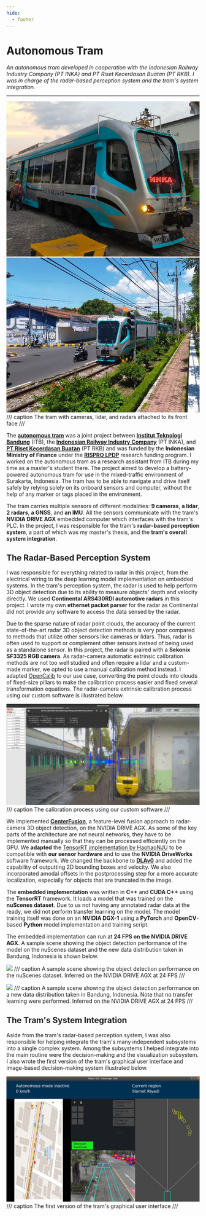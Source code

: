 ```yaml
---
hide:
  - footer
---
```


# Autonomous Tram

*An autonomous tram developed in cooperation with the Indonesian Railway Industry Company (PT INKA) and PT Riset Kecerdasan Buatan (PT RKB). I was in charge of the radar-based perception system and the tram's system integration.*

---

![](../resources/projects/autonomous_tram/tram.jpg)
![](../resources/projects/autonomous_tram/tram_road.jpg)
/// caption
The tram with cameras, lidar, and radars attached to its front face
///

The [**autonomous tram**](https://av.itb.ac.id/) was a joint project between [**Institut Teknologi Bandung**](https://itb.ac.id/) (ITB), the [**Indonesian Railway Industry Company**](https://www.inka.co.id/) (PT INKA), and [**PT Riset Kecerdasan Buatan**](https://www.riset.ai/) (PT RKB) and was funded by the **Indonesian Ministry of Finance** under the [**RISPRO LPDP**](https://risprolpdp.kemenkeu.go.id/) research funding program. I worked on the autonomous tram as a research assistant from ITB during my time as a master's student there. The project aimed to develop a battery-powered autonomous tram for use in the mixed-traffic environment of Surakarta, Indonesia. The tram has to be able to navigate and drive itself safely by relying solely on its onboard sensors and computer, without the help of any marker or tags placed in the environment.

The tram carries multiple sensors of different modalities: **9 cameras**, **a lidar**, **2 radars**, **a GNSS**, and **an IMU**. All the sensors communicate with the tram's **NVIDIA DRIVE AGX** embedded computer which interfaces with the tram's PLC. In the project, I was responsible for the tram's **radar-based perception system**, a part of which was my master's thesis, and the **tram's overall system integration**.

## The Radar-Based Perception System

I was responsible for everything related to radar in this project, from the electrical wiring to the deep learning model implementation on embedded systems. In the tram's perception system, the radar is used to help perform 3D object detection due to its ability to measure objects' depth and velocity directly. We used **Continental ARS430RDI automotive radars** in this project. I wrote my own **ethernet packet parser** for the radar as Continental did not provide any software to access the data sensed by the radar.

Due to the sparse nature of radar point clouds, the accuracy of the current state-of-the-art radar 3D object detection methods is very poor compared to methods that utilize other sensors like cameras or lidars. Thus, radar is often used to support or complement other sensors instead of being used as a standalone sensor. In this project, the radar is paired with a **Sekonix SF3325 RGB camera**. As radar-camera automatic extrinsic calibration methods are not too well studied and often require a lidar and a custom-made marker, we opted to use a manual calibration method instead. I adapted [OpenCalib](https://github.com/PJLab-ADG/SensorsCalibration) to our use case, converting the point clouds into clouds of fixed-size pillars to make the calibration process easier and fixed several transformation equations. The radar-camera extrinsic calibration process using our custom software is illustrated below.

![](../resources/projects/autonomous_tram/calib.png)
/// caption
The calibration process using our custom software
///

We implemented [**CenterFusion**](https://github.com/mrnabati/CenterFusion), a feature-level fusion approach to radar-camera 3D object detection, on the NVIDIA DRIVE AGX. As some of the key parts of the architecture are not neural networks, they have to be implemented manually so that they can be processed efficiently on the GPU. We **adapted** the [TensorRT implementation by HaohaoNJU](https://github.com/HaohaoNJU/CenterFusion) to be compatible with **our sensor hardware** and to use the **NVIDIA DriveWorks** software framework. We changed the backbone to [**DLAv0**](https://arxiv.org/abs/1707.06484) and added the capability of outputting 2D bounding boxes and velocity. We also incorporated amodal offsets in the postprocessing step for a more accurate localization, especially for objects that are truncated in the image.

The **embedded implementation** was written in **C++** and **CUDA C++** using the **TensorRT** framework. It loads a model that was trained on the **nuScenes dataset**. Due to us not having any annotated radar data at the ready, we did not perform transfer learning on the model. The model training itself was done on an **NVIDIA DGX-1** using a **PyTorch** and **OpenCV**-based **Python** model implementation and training script.

The embedded implementation can run at **24 FPS on the NVIDIA DRIVE AGX**. A sample scene showing the object detection performance of the model on the nuScenes dataset and the new data distribution taken in Bandung, Indonesia is shown below.

![](../resources/projects/autonomous_tram/nuscenes_inference.gif)
/// caption
A sample scene showing the object detection performance on the nuScenes dataset. Inferred on the NVIDIA DRIVE AGX at 24 FPS
///

![](../resources/projects/autonomous_tram/radar_inference.gif)
/// caption
A sample scene showing the object detection performance on a new data distribution taken in Bandung, Indonesia. Note that no transfer learning were performed. Inferred on the NVIDIA DRIVE AGX at 24 FPS
///

## The Tram's System Integration

Aside from the tram's radar-based perception system, I was also responsible for helping integrate the tram's many independent subsystems into a single complex system. Among the subsystems I helped integrate into the main routine were the decision-making and the visualization subsystem. I also wrote the first version of the tram's graphical user interface and image-based decision-making system illustrated below.

![](../resources/projects/autonomous_tram/first_gui.png)
/// caption
The first version of the tram's graphical user interface
///